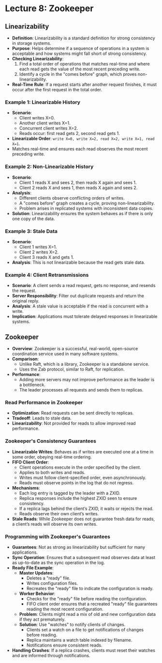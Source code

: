 # Lecture 8: Zookeeper

## Linearizability

- **Definition**: Linearizability is a standard definition for strong consistency in storage systems.
- **Purpose**: Helps determine if a sequence of operations in a system is acceptable and how systems might fall short of strong consistency.
- **Checking Linearizability**:
  1. Find a total order of operations that matches real-time and where each read gets the value of the most recent preceding write.
  2. Identify a cycle in the "comes before" graph, which proves non-linearizability.
- **Real-Time Rule**: If a request starts after another request finishes, it must occur after the first request in the total order.

### Example 1: Linearizable History
- **Scenario**:
  - Client writes X=0.
  - Another client writes X=1.
  - Concurrent client writes X=2.
  - Reads occur: first read gets 2, second read gets 1.
- **Linearizable Order**: `write X=0, write X=2, read X=2, write X=1, read X=1`.
- Matches real-time and ensures each read observes the most recent preceding write.

### Example 2: Non-Linearizable History
- **Scenario**:
  - Client 1 reads X and sees 2, then reads X again and sees 1.
  - Client 2 reads X and sees 1, then reads X again and sees 2.
- **Analysis**:
  - Different clients observe conflicting orders of writes.
  - A "comes before" graph creates a cycle, proving non-linearizability.
  - Problem arises in replicated systems with inconsistent data copies.
- **Solution**: Linearizability ensures the system behaves as if there is only one copy of the data.

### Example 3: Stale Data
- **Scenario**:
  - Client 1 writes X=1.
  - Client 2 writes X=2.
  - Client 3 reads X and gets 1.
- **Analysis**: This is not linearizable because the read gets stale data.

### Example 4: Client Retransmissions
- **Scenario**: A client sends a read request, gets no response, and resends the request.
- **Server Responsibility**: Filter out duplicate requests and return the original reply.
- **Analysis**: A stale value is acceptable if the read is concurrent with a write.
- **Implication**: Applications must tolerate delayed responses in linearizable systems.

## Zookeeper

- **Overview**: Zookeeper is a successful, real-world, open-source coordination service used in many software systems.
- **Comparison**:
  - Unlike Raft, which is a library, Zookeeper is a standalone service.
  - Uses the Zab protocol, similar to Raft, for replication.
- **Performance**:
  - Adding more servers may not improve performance as the leader is a bottleneck.
  - The leader processes all requests and sends them to replicas.

### Read Performance in Zookeeper
- **Optimization**: Read requests can be sent directly to replicas.
- **Tradeoff**: Leads to stale data.
- **Linearizability**: Not provided for reads to allow improved read performance.

### Zookeeper's Consistency Guarantees
- **Linearizable Writes**: Behaves as if writes are executed one at a time in some order, obeying real-time ordering.
- **FIFO Client Order**:
  - Client operations execute in the order specified by the client.
  - Applies to both writes and reads.
  - Writes must follow client-specified order, even asynchronously.
  - Reads must observe points in the log that do not regress.
- **Mechanisms**:
  - Each log entry is tagged by the leader with a ZXID.
  - Replica responses include the highest ZXID seen to ensure consistency.
  - If a replica lags behind the client’s ZXID, it waits or rejects the read.
  - Reads observe their own client’s writes.
- **Stale Reads**: While Zookeeper does not guarantee fresh data for reads, a client’s reads will observe its own writes.

### Programming with Zookeeper's Guarantees
- **Guarantees**: Not as strong as linearizability but sufficient for many applications.
- **Sync Operation**: Ensures that a subsequent read observes data at least as up-to-date as the sync operation in the log.
- **Ready File Example**:
  - **Master Updates**:
    - Deletes a "ready" file.
    - Writes configuration files.
    - Recreates the "ready" file to indicate the configuration is ready.
  - **Worker Behavior**:
    - Checks for the "ready" file before reading the configuration.
    - FIFO client order ensures that a recreated "ready" file guarantees reading the most recent configuration.
  - **Problem**: Clients might read a mix of old and new configuration data if they act prematurely.
  - **Solution**: Use "watches" to notify clients of changes.
    - Clients set a watch on a file to get notifications of changes before reading.
    - Replica maintains a watch table indexed by filename.
    - Notifications ensure consistent reads.
- **Handling Crashes**: If a replica crashes, clients must reset their watches and are informed through notifications.
